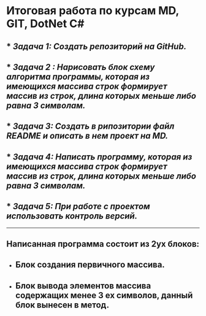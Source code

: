 # Итоговая работа по курсам MD, GIT, DotNet C#

## * *Задача 1: Создать репозиторий на GitHub.*

## * *Задача 2 : Нарисовать блок схему алгоритма программы, которая из имеющихся массива строк формирует массив из строк, длина которых меньше либо равна 3 символам.*

## * *Задача 3: Создать в рипозитории файл README и описать в нем проект на MD.*

## * *Задача 4: Написать программу, которая из имеющихся массива строк формирует массив из строк, длина которых меньше либо равна 3 символам.*

## * *Задача 5: При работе с проектом использовать контроль версий.*
***

## Написанная программа состоит из 2ух блоков:
* ## Блок создания первичного массива.
* ## Блок вывода элементов массива содержащих менее 3 ех символов, данный блок вынесен в метод.